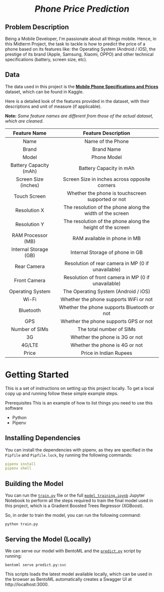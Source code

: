 <h1 align = "center">
<b><i>Phone Price Prediction</i></b>
</h1>

## Problem Description

Being a Mobile Developer, I'm passionate about all things mobile. Hence, in this Midterm Project, the task to tackle is
how
to predict the price of a phone based on its features like: the Operating System (Android / iOS), the prestige of its
brand (Apple, Samsung, Xiaomi, OPPO) and other technical specifications (battery, screen size, etc).

## Data

The data used in this project is the [**Mobile Phone Specifications and
Prices**](https://www.kaggle.com/datasets/pratikgarai/mobile-phone-specifications-and-prices) dataset, which can be
found in Kaggle.

Here is a detailed look of the features provided in the dataset, with their descriptions
and unit of measure (if applicable).

**Note:** *Some feature names are different from those of the actual dataset, which are cleaned.*

|     Feature Name	      |                   	Feature Description	                    |
|:----------------------:|:----------------------------------------------------------:|
|          Name          |                     Name of the Phone                      |
|         Brand          |                         Brand Name                         |
|         Model          |                        Phone Model                         |
| Battery Capacity (mAh) |                  Battery Capacity in mAh                   |
|  Screen Size (inches)  |       Screen Size in inches across opposite corners        |
|      Touch Screen      |     Whether the phone is touchscreen supported or not      |
|      Resolution X      | The resolution of the phone along the width of the screen  |
|      Resolution Y      | The resolution of the phone along the height of the screen |
|   RAM Processor (MB)   |               RAM available in phone in MB                 |
| Internal Storage (GB)  |              Internal Storage of phone in GB               |
|      Rear Camera       |     Resolution of rear camera in MP (0 if unavailable)     |
|      Front Camera      |    Resolution of front camera in MP (0 if unavailable)     |
|    Operating System    |            The Operating System (Android / iOS)            |
|         Wi-Fi          |           Whether the phone supports WiFi or not           |
|       Bluetooth        |        Whether the phone supports Bluetooth or not         |
|          GPS           |           Whether the phone supports GPS or not            |
|     Number of SIMs     |                  The total number of SIMs                  |
|           3G           |               Whether the phone is 3G or not               |
|         4G/LTE         |               Whether the phone is 4G or not               |
|         Price          |                   Price in Indian Rupees                   |

# Getting Started

This is a set of instructions on setting up this project locally.
To get a local copy up and running follow these simple example steps.

Prerequisites
This is an example of how to list things you need to use this software

* Python
* Pipenv

## Installing Dependencies

You can install the dependencies with pipenv, as they are specified in the `Pipfile` and `Pipfile.lock`, by running
the following commands:

```yaml
pipenv install
pipenv shell
```

## Building the Model

You can run the [`train.py`]() file or
the
full [`model_training.ipynb`](https://github.com/jxareas/Phone-Price-Prediction/blob/master/notebooks/model_training.ipynb)
Jupyter Notebook to perform all the steps
required to train the final model used in this project, which is a Gradient Boosted Trees Regressor (XGBoost).

So, in order to train the model, you can run the following command:

```
python train.py
```

## Serving the Model (Locally)

We can serve our model with BentoML and the [`predict.py`]() script by running:
```
bentoml serve predict.py:svc
```

This scripts loads the latest model available locally, which can be used in the browser as BentoML automatically
creates a Swagger UI at http://localhost:3000.


